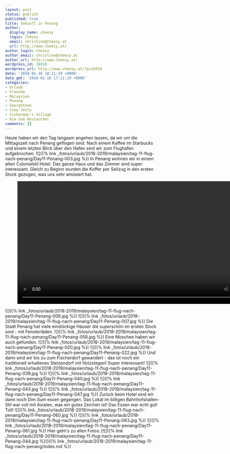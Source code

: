 ```yaml
---
layout: post
status: publish
published: true
title: Ankunft in Penang
author:
  display_name: cheesy
  login: cheesy
  email: christine@cheesy.at
  url: http://www.cheesy.at/
author_login: cheesy
author_email: christine@cheesy.at
author_url: http://www.cheesy.at/
wordpress_id: 34918
wordpress_url: http://www.cheesy.at/?p=34918
date: '2018-01-16 18:11:29 +0000'
date_gmt: '2018-01-16 17:11:29 +0000'
categories:
- Urlaub
- Freunde
- Malaysien
- Penang
- Georgetown
- Chow Jetty
- Fisherman's Village
- Dim Sum Restaurant
comments: []
---
```

Heute haben wir den Tag langsam angehen lassen, da wir um die Mittagszeit nach Penang geflogen sind. Nach einem Kaffee im Starbucks und einem letzten Blick über den Hafen sind wir zum Flughafen aufgebrochen.
![]({% link _fotos/urlaub/2018-2019/malaysien/tag-11-flug-nach-penang/Day11-Penang-003.jpg %})
In Penang wohnen wir in einem alten Colonialstil Hotel. Das ganze Haus und das Zimmer sind super interessant. Gleich zu Beginn wurden die Koffer per Seilzug in den ersten Stock gezogen, was uns sehr amüsiert hat.

<figure><video controls width="800" src="{% link /download/Videos/Kofferseilzug.mp4 %}"></video></figure>

<!--more-->
![]({% link _fotos/urlaub/2018-2019/malaysien/tag-11-flug-nach-penang/Day11-Penang-006.jpg %})
![]({% link _fotos/urlaub/2018-2019/malaysien/tag-11-flug-nach-penang/Day11-Penang-007.jpg %})
Die Stadt Penang hat viele einstöckige Häuser die superschön im ersten Stock sind - mit Fensterläden.
![]({% link _fotos/urlaub/2018-2019/malaysien/tag-11-flug-nach-penang/Day11-Penang-058.jpg %})
Eine Moschee haben wir auch gefunden.
![]({% link _fotos/urlaub/2018-2019/malaysien/tag-11-flug-nach-penang/Day11-Penang-020.jpg %})
![]({% link _fotos/urlaub/2018-2019/malaysien/tag-11-flug-nach-penang/Day11-Penang-022.jpg %})
Und dann sind wir bis zu zum Fischerdorf gewandert - das ist noch ein traditionell erhaltenes Stelzendorf mit Holzstegen! Super interessant!
![]({% link _fotos/urlaub/2018-2019/malaysien/tag-11-flug-nach-penang/Day11-Penang-039.jpg %})
![]({% link _fotos/urlaub/2018-2019/malaysien/tag-11-flug-nach-penang/Day11-Penang-040.jpg %})
![]({% link _fotos/urlaub/2018-2019/malaysien/tag-11-flug-nach-penang/Day11-Penang-043.jpg %})
![]({% link _fotos/urlaub/2018-2019/malaysien/tag-11-flug-nach-penang/Day11-Penang-047.jpg %})
Zurück beim Hotel sind wir dann noch Dim Sum essen gegangen. Das Lokal im billigen Bahnhofshallen-Stil war voll mit Asiaten, was ein gutes Zeichen ist! Das Essen war echt gut! Toll!
![]({% link _fotos/urlaub/2018-2019/malaysien/tag-11-flug-nach-penang/Day11-Penang-060.jpg %})
![]({% link _fotos/urlaub/2018-2019/malaysien/tag-11-flug-nach-penang/Day11-Penang-063.jpg %})
![]({% link _fotos/urlaub/2018-2019/malaysien/tag-11-flug-nach-penang/Day11-Penang-061.jpg %})
Hier geht's zu allen Fotos:
[![]({% link _fotos/urlaub/2018-2019/malaysien/tag-11-flug-nach-penang/Day11-Penang-044.jpg %})]({% link _fotos/urlaub/2018-2019/malaysien/tag-11-flug-nach-penang/index.md %})
